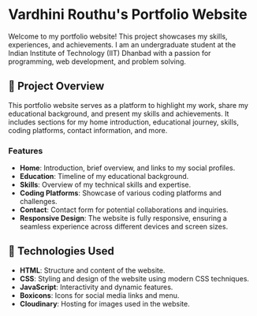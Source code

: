 # Vardhini Routhu's Portfolio Website

Welcome to my portfolio website! This project showcases my skills, experiences, and achievements. I am an undergraduate student at the Indian Institute of Technology (IIT) Dhanbad with a passion for programming, web development, and problem solving. 

## 🎯 Project Overview

This portfolio website serves as a platform to highlight my work, share my educational background, and present my skills and achievements. It includes sections for my home introduction, educational journey, skills, coding platforms, contact information, and more.

### Features
- **Home**: Introduction, brief overview, and links to my social profiles.
- **Education**: Timeline of my educational background.
- **Skills**: Overview of my technical skills and expertise.
- **Coding Platforms**: Showcase of various coding platforms and challenges.
- **Contact**: Contact form for potential collaborations and inquiries.
- **Responsive Design**: The website is fully responsive, ensuring a seamless experience across different devices and screen sizes.

## 🚀 Technologies Used

- **HTML**: Structure and content of the website.
- **CSS**: Styling and design of the website using modern CSS techniques.
- **JavaScript**: Interactivity and dynamic features.
- **Boxicons**: Icons for social media links and menu.
- **Cloudinary**: Hosting for images used in the website.
